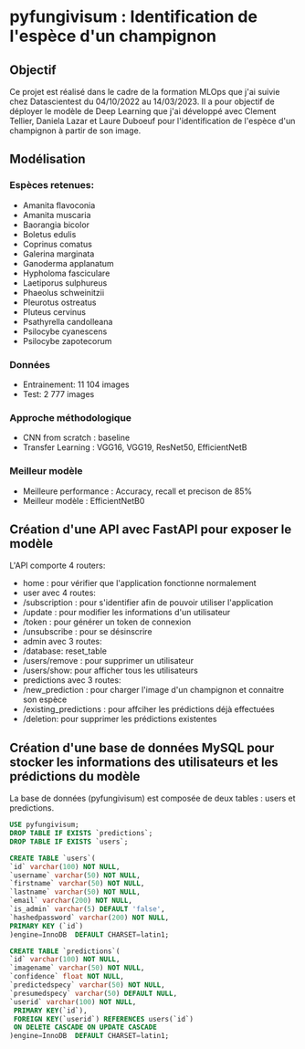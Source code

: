 # pyfungivisum : Identification de l'espèce d'un champignon

## Objectif

Ce projet est réalisé dans le cadre de la formation MLOps que j'ai suivie chez Datascientest du 04/10/2022 au 14/03/2023. Il a pour objectif de déployer le modèle de Deep Learning que j'ai développé avec Clement Tellier, Daniela Lazar et Laure Duboeuf pour l'identification de l'espèce d'un champignon à partir de son image.

## Modélisation
### Espèces retenues:
* Amanita flavoconia
* Amanita muscaria
* Baorangia bicolor
* Boletus edulis
* Coprinus comatus
* Galerina marginata
* Ganoderma applanatum
* Hypholoma fasciculare
* Laetiporus sulphureus
* Phaeolus schweinitzii
* Pleurotus ostreatus
* Pluteus cervinus
* Psathyrella candolleana
* Psilocybe cyanescens
* Psilocybe zapotecorum

### Données

* Entrainement: 11 104 images
* Test: 2 777 images


### Approche méthodologique

* CNN from scratch : baseline
* Transfer Learning : VGG16, VGG19, ResNet50, EfficientNetB

### Meilleur modèle

* Meilleure performance : Accuracy, recall et precison de 85%
* Meilleur modèle : EfficientNetB0

## Création d'une API avec FastAPI pour exposer le modèle

L'API comporte 4 routers:
* home : pour vérifier que l'application fonctionne normalement
* user avec 4 routes:
 * /subscription : pour s'identifier afin de pouvoir utiliser l'application
 * /update : pour modifier les informations d'un utilisateur
 * /token : pour générer un token de connexion
 * /unsubscribe : pour se désinscrire 
* admin avec 3 routes:
 * /database: reset_table
 * /users/remove : pour supprimer un utilisateur
 * /users/show: pour afficher tous les utilisateurs
* predictions avec 3 routes:
 * /new_prediction : pour charger l'image d'un champignon et connaitre son espèce
 * /existing_predictions : pour affciher les prédictions déjà effectuées
 * /deletion: pour supprimer les prédictions existentes

## Création d'une base de données MySQL pour stocker les informations des utilisateurs et les prédictions du modèle

La base de données (pyfungivisum) est composée de deux tables : users et predictions.

```sql
USE pyfungivisum;
DROP TABLE IF EXISTS `predictions`;
DROP TABLE IF EXISTS `users`;

CREATE TABLE `users`(
`id` varchar(100) NOT NULL,
`username` varchar(50) NOT NULL,
`firstname` varchar(50) NOT NULL,
`lastname` varchar(50) NOT NULL,
`email` varchar(200) NOT NULL,
`is_admin` varchar(5) DEFAULT 'false',
`hashedpassword` varchar(200) NOT NULL,
PRIMARY KEY (`id`)
)engine=InnoDB  DEFAULT CHARSET=latin1;

CREATE TABLE `predictions`(
`id` varchar(100) NOT NULL,
`imagename` varchar(50) NOT NULL,
`confidence` float NOT NULL,
`predictedspecy` varchar(50) NOT NULL,
`presumedspecy` varchar(50) DEFAULT NULL,
`userid` varchar(100) NOT NULL,
 PRIMARY KEY(`id`),
 FOREIGN KEY(`userid`) REFERENCES users(`id`)
 ON DELETE CASCADE ON UPDATE CASCADE
)engine=InnoDB  DEFAULT CHARSET=latin1;

```



